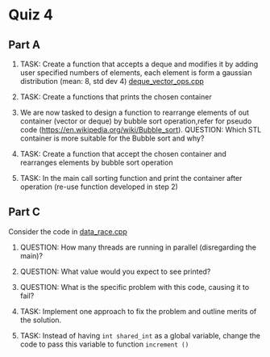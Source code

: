 Quiz 4
======

Part A
------

1) TASK: Create a function that accepts a deque and modifies it by adding user specified numbers of elements, each element is form a gaussian distribution (mean: 8, std dev 4) [deque_vector_ops.cpp](./a/deque_vector_ops.h)

2) TASK: Create a functions that prints the chosen container

3) We are now tasked to design a function to rearrange elements of out container (vector or deque) by bubble sort operation,refer for pseudo code  (https://en.wikipedia.org/wiki/Bubble_sort).
QUESTION: Which STL container is more suitable for the Bubble sort and why?

4) TASK: Create a function that accept the chosen container and rearranges elements by bubble sort operation

5) TASK: In the main call sorting function and print the container after operation (re-use function developed in step 2)

Part C
-------

Consider the code in [data_race.cpp](./b/data_race.cpp)  

1) QUESTION: How many threads are running in parallel (disregarding the main)?

2) QUESTION: What value would you expect to see printed?

3) QUESTION: What is the specific problem with this code, causing it to fail?

4) TASK: Implement one approach to fix the problem and outline merits of the solution.

5) TASK: Instead of having `int shared_int` as a global variable, change the code to pass this variable to function `increment ()`


